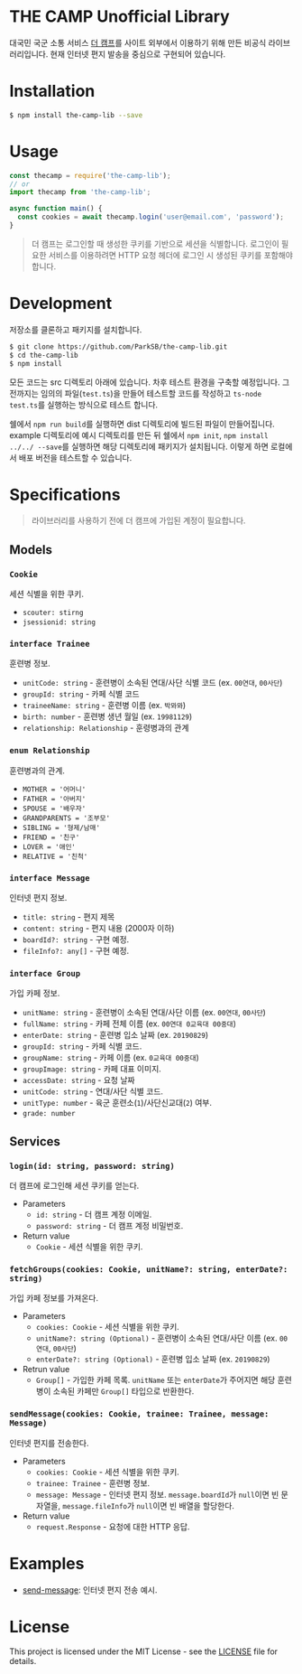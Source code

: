 # THE CAMP Unofficial Library

대국민 국군 소통 서비스 [더 캠프](https://www.thecamp.or.kr)를 사이트 외부에서 이용하기 위해 만든 비공식 라이브러리입니다. 현재 인터넷 편지 발송을 중심으로 구현되어 있습니다.

# Installation

```bash
$ npm install the-camp-lib --save
```

# Usage

```js
const thecamp = require('the-camp-lib');
// or
import thecamp from 'the-camp-lib';

async function main() {
  const cookies = await thecamp.login('user@email.com', 'password');
}
```

> 더 캠프는 로그인할 때 생성한 쿠키를 기반으로 세션을 식별합니다. 로그인이 필요한 서비스를 이용하려면 HTTP 요청 헤더에 로그인 시 생성된 쿠키를 포함해야 합니다.

# Development

저장소를 클론하고 패키지를 설치합니다.

```bash
$ git clone https://github.com/ParkSB/the-camp-lib.git
$ cd the-camp-lib
$ npm install
```

모든 코드는 src 디렉토리 아래에 있습니다. 차후 테스트 환경을 구축할 예정입니다. 그 전까지는 임의의 파일(`test.ts`)을 만들어 테스트할 코드를 작성하고 `ts-node test.ts`를 실행하는 방식으로 테스트 합니다.

쉘에서 `npm run build`를 실행하면 dist 디렉토리에 빌드된 파일이 만들어집니다. example 디렉토리에 예시 디렉토리를 만든 뒤 쉘에서 `npm init`, `npm install ../../ --save`를 실행하면 해당 디렉토리에 패키지가 설치됩니다. 이렇게 하면 로컬에서 배포 버전을 테스트할 수 있습니다.

# Specifications

> 라이브러리를 사용하기 전에 더 캠프에 가입된 계정이 필요합니다.

## Models

### `Cookie`

세션 식별을 위한 쿠키.

* `scouter: stirng`
* `jsessionid: string`

### `interface Trainee`

훈련병 정보.

* `unitCode: string` - 훈련병이 소속된 연대/사단 식별 코드 (ex. `00연대`, `00사단`)
* `groupId: string` - 카페 식별 코드
* `traineeName: string` - 훈련병 이름 (ex. `박뫄뫄`)
* `birth: number` - 훈련병 생년 월일 (ex. `19981129`)
* `relationship: Relationship` - 훈령병과의 관계

### `enum Relationship`

훈련병과의 관계.

* `MOTHER = '어머니'`
* `FATHER = '아버지'`
* `SPOUSE = '배우자'`
* `GRANDPARENTS = '조부모'`
* `SIBLING = '형제/남매'`
* `FRIEND = '친구'`
* `LOVER = '애인'`
* `RELATIVE = '친척'`

### `interface Message`

인터넷 편지 정보.

* `title: string` - 편지 제목
* `content: string` - 편지 내용 (2000자 이하)
* `boardId?: string` - 구현 예정.
* `fileInfo?: any[]` - 구현 예정.

### `interface Group`

가입 카페 정보.

* `unitName: string` - 훈련병이 소속된 연대/사단 이름 (ex. `00연대`, `00사단`) 
* `fullName: string` - 카페 전체 이름 (ex. `00연대 0교육대 00중대`)
* `enterDate: string` - 훈련병 입소 날짜 (ex. `20190829`)
* `groupId: string` - 카페 식별 코드.
* `groupName: string` - 카페 이름 (ex. `0교육대 00중대`)
* `groupImage: string` - 카페 대표 이미지.
* `accessDate: string` - 요청 날짜
* `unitCode: string` - 연대/사단 식별 코드.
* `unitType: number` - 육군 훈련소(`1`)/사단신교대(`2`) 여부.
* `grade: number`

## Services

### `login(id: string, password: string)`

더 캠프에 로그인해 세션 쿠키를 얻는다.

* Parameters
  * `id: string` - 더 캠프 계정 이메일.
  * `password: string` - 더 캠프 계정 비밀번호.
* Return value
  * `Cookie` - 세션 식별을 위한 쿠키.

### `fetchGroups(cookies: Cookie, unitName?: string, enterDate?: string)`

가입 카페 정보를 가져온다.

* Parameters
  * `cookies: Cookie` - 세션 식별을 위한 쿠키.
  * `unitName?: string (Optional)` - 훈련병이 소속된 연대/사단 이름 (ex. `00연대`, `00사단`)
  * `enterDate?: string (Optional)` - 훈련병 입소 날짜 (ex. `20190829`)
* Retrun value
  * `Group[]` - 가입한 카페 목록. `unitName` 또는 `enterDate`가 주어지면 해당 훈련병이 소속된 카페만 `Group[]` 타입으로 반환한다.

### `sendMessage(cookies: Cookie, trainee: Trainee, message: Message)`

인터넷 편지를 전송한다. 

* Parameters
  * `cookies: Cookie` - 세션 식별을 위한 쿠키.
  * `trainee: Trainee` - 훈련병 정보.
  * `message: Message` - 인터넷 편지 정보. `message.boardId`가 `null`이면 빈 문자열을, `message.fileInfo`가 `null`이면 빈 배열을 할당한다. 
* Return value
  * `request.Response` - 요청에 대한 HTTP 응답.

# Examples

* [send-message](examples/send-message): 인터넷 편지 전송 예시.

# License

This project is licensed under the MIT License - see the [LICENSE](LICENSE) file for details.